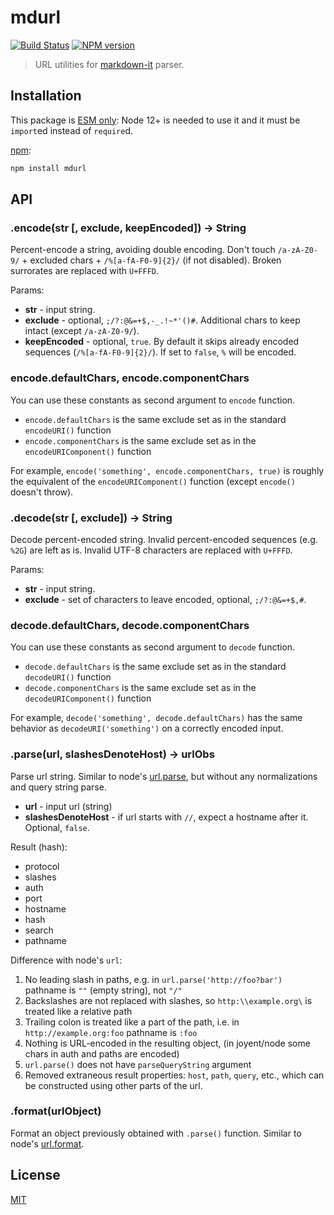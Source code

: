 # mdurl

[![Build Status](https://img.shields.io/travis/markdown-it/mdurl/master.svg?style=flat)](https://travis-ci.org/markdown-it/mdurl)
[![NPM version](https://img.shields.io/npm/v/mdurl.svg?style=flat)](https://www.npmjs.org/package/mdurl)

> URL utilities for [markdown-it](https://github.com/markdown-it/markdown-it) parser.

## Installation

This package is [ESM only](https://gist.github.com/sindresorhus/a39789f98801d908bbc7ff3ecc99d99c):
Node 12+ is needed to use it and it must be `import`ed instead of `require`d.

[npm](https://www.npmjs.com/package/mdurl):

```sh
npm install mdurl
```


## API

### .encode(str [, exclude, keepEncoded]) -> String

Percent-encode a string, avoiding double encoding. Don't touch `/a-zA-Z0-9/` +
excluded chars + `/%[a-fA-F0-9]{2}/` (if not disabled). Broken surrorates are
replaced with `U+FFFD`.

Params:

- __str__ - input string.
- __exclude__ - optional, `;/?:@&=+$,-_.!~*'()#`. Additional chars to keep intact
  (except `/a-zA-Z0-9/`).
- __keepEncoded__ - optional, `true`. By default it skips already encoded sequences
  (`/%[a-fA-F0-9]{2}/`). If set to `false`, `%` will be encoded.


### encode.defaultChars, encode.componentChars

You can use these constants as second argument to `encode` function.

 - `encode.defaultChars` is the same exclude set as in the standard `encodeURI()` function
 - `encode.componentChars` is the same exclude set as in the `encodeURIComponent()` function

For example, `encode('something', encode.componentChars, true)` is roughly the equivalent of
the `encodeURIComponent()` function (except `encode()` doesn't throw).


### .decode(str [, exclude]) -> String

Decode percent-encoded string. Invalid percent-encoded sequences (e.g. `%2G`)
are left as is. Invalid UTF-8 characters are replaced with `U+FFFD`.


Params:

- __str__ - input string.
- __exclude__ - set of characters to leave encoded, optional, `;/?:@&=+$,#`.


### decode.defaultChars, decode.componentChars

You can use these constants as second argument to `decode` function.

 - `decode.defaultChars` is the same exclude set as in the standard `decodeURI()` function
 - `decode.componentChars` is the same exclude set as in the `decodeURIComponent()` function

For example, `decode('something', decode.defaultChars)` has the same behavior as
`decodeURI('something')` on a correctly encoded input.


### .parse(url, slashesDenoteHost) -> urlObs

Parse url string. Similar to node's [url.parse](http://nodejs.org/api/url.html#url_url_parse_urlstr_parsequerystring_slashesdenotehost), but without any
normalizations and query string parse.

 - __url__ - input url (string)
 - __slashesDenoteHost__ - if url starts with `//`, expect a hostname after it. Optional, `false`.

Result (hash):

- protocol
- slashes
- auth
- port
- hostname
- hash
- search
- pathname

Difference with node's `url`:

1. No leading slash in paths, e.g. in `url.parse('http://foo?bar')` pathname is
   `""` (empty string), not `"/"`
2. Backslashes are not replaced with slashes, so `http:\\example.org\` is
   treated like a relative path
3. Trailing colon is treated like a part of the path, i.e. in
   `http://example.org:foo` pathname is `:foo`
4. Nothing is URL-encoded in the resulting object, (in joyent/node some chars
   in auth and paths are encoded)
5. `url.parse()` does not have `parseQueryString` argument
6. Removed extraneous result properties: `host`, `path`, `query`, etc.,
   which can be constructed using other parts of the url.


### .format(urlObject)

Format an object previously obtained with `.parse()` function. Similar to node's
[url.format](http://nodejs.org/api/url.html#url_url_format_urlobj).


## License

[MIT](https://github.com/markdown-it/mdurl/blob/master/LICENSE)
